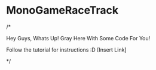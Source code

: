 # MonoGameRaceTrack
/*

Hey Guys, Whats Up!
Gray Here With Some Code For You!

Follow the tutorial for instructions :D
[Insert Link]

*/

